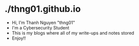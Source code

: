 # ./thng01.github.io

* Hi, I’m Thanh Nguyen "thng01"
* I'm a Cybersecurity Student
* This is my blogs where all of my write-ups and notes stored
* Enjoy!!
